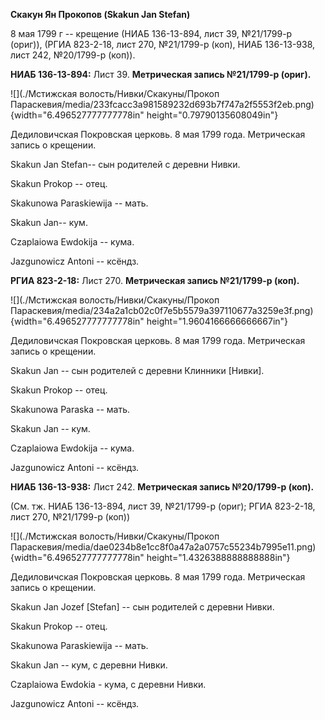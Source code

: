 **Скакун Ян Прокопов (Skakun Jan Stefan)**

8 мая 1799 г -- крещение (НИАБ 136-13-894, лист 39, №21/1799-р (ориг)),
(РГИА 823-2-18, лист 270, №21/1799-р (коп), НИАБ 136-13-938, лист 242,
№20/1799-р (коп)).

**НИАБ 136-13-894:** Лист 39. **Метрическая запись №21/1799-р (ориг).**

![](./Мстижская волость/Нивки/Скакуны/Прокоп Параскевия/media/233fcacc3a981589232d693b7f747a2f5553f2eb.png){width="6.496527777777778in"
height="0.79790135608049in"}

Дедиловичская Покровская церковь. 8 мая 1799 года. Метрическая запись о
крещении.

Skakun Jan Stefan-- сын родителей с деревни Нивки.

Skakun Prokop -- отец.

Skakunowa Paraskiewija -- мать.

Skakun Jan-- кум.

Czaplaiowa Ewdokija -- кума.

Jazgunowicz Antoni -- ксёндз.

**РГИА 823-2-18:** Лист 270. **Метрическая запись №21/1799-р (коп).**

![](./Мстижская волость/Нивки/Скакуны/Прокоп Параскевия/media/234a2a1cb02c0f7e5b5579a397110677a3259e3f.png){width="6.496527777777778in"
height="1.9604166666666667in"}

Дедиловичская Покровская церковь. 8 мая 1799 года. Метрическая запись о
крещении.

Skakun Jan -- сын родителей с деревни Клинники \[Нивки\].

Skakun Prokop -- отец.

Skakunowa Paraska -- мать.

Skakun Jan -- кум.

Czaplaiowa Ewdokija -- кума.

Jazgunowicz Antoni -- ксёндз.

**НИАБ 136-13-938:** Лист 242. **Метрическая запись №20/1799-р (коп).**

(См. тж. НИАБ 136-13-894, лист 39, №21/1799-р (ориг); РГИА 823-2-18,
лист 270, №21/1799-р (коп))

![](./Мстижская волость/Нивки/Скакуны/Прокоп Параскевия/media/dae0234b8e1cc8f0a47a2a0757c55234b7995e11.png){width="6.496527777777778in"
height="1.4326388888888888in"}

Дедиловичская Покровская церковь. 8 мая 1799 года. Метрическая запись о
крещении.

Skakun Jan Jozef \[Stefan\] -- сын родителей с деревни Нивки.

Skakun Prokop -- отец.

Skakunowa Paraskiewija -- мать.

Skakun Jan -- кум, с деревни Нивки.

Czaplaiowa Ewdokia - кума, с деревни Нивки.

Jazgunowicz Antoni -- ксёндз.
